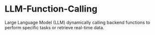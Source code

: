# LLM-Function-Calling
Large Language Model (LLM) dynamically calling backend functions to perform specific tasks or retrieve real-time data.
